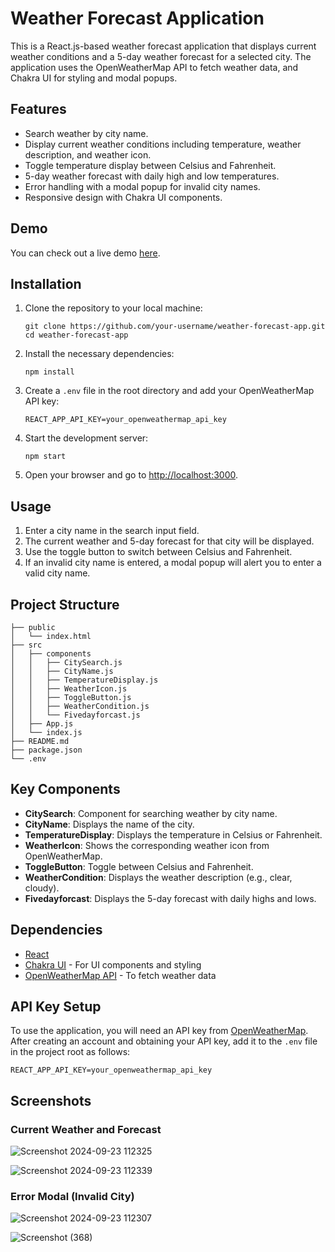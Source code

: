 <h1>Weather Forecast Application</h1>

<p>
  This is a React.js-based weather forecast application that displays current weather conditions and a 5-day weather forecast for a selected city. The application uses the OpenWeatherMap API to fetch weather data, and Chakra UI for styling and modal popups.
</p>

<h2>Features</h2>
<ul>
  <li>Search weather by city name.</li>
  <li>Display current weather conditions including temperature, weather description, and weather icon.</li>
  <li>Toggle temperature display between Celsius and Fahrenheit.</li>
  <li>5-day weather forecast with daily high and low temperatures.</li>
  <li>Error handling with a modal popup for invalid city names.</li>
  <li>Responsive design with Chakra UI components.</li>
</ul>

<h2>Demo</h2>
<p>
  You can check out a live demo <a href="https://forecastwheather.vercel.app/" target="_blank">here</a>.
</p>

<h2>Installation</h2>
<ol>
  <li>Clone the repository to your local machine:
    <pre><code>git clone https://github.com/your-username/weather-forecast-app.git
cd weather-forecast-app
</code></pre>
  </li>
  <li>Install the necessary dependencies:
    <pre><code>npm install</code></pre>
  </li>
  <li>Create a <code>.env</code> file in the root directory and add your OpenWeatherMap API key:
    <pre><code>REACT_APP_API_KEY=your_openweathermap_api_key</code></pre>
  </li>
  <li>Start the development server:
    <pre><code>npm start</code></pre>
  </li>
  <li>Open your browser and go to <a href="http://localhost:3000">http://localhost:3000</a>.</li>
</ol>

<h2>Usage</h2>
<ol>
  <li>Enter a city name in the search input field.</li>
  <li>The current weather and 5-day forecast for that city will be displayed.</li>
  <li>Use the toggle button to switch between Celsius and Fahrenheit.</li>
  <li>If an invalid city name is entered, a modal popup will alert you to enter a valid city name.</li>
</ol>

<h2>Project Structure</h2>
<pre><code>├── public
│   └── index.html
├── src
│   ├── components
│   │   ├── CitySearch.js
│   │   ├── CityName.js
│   │   ├── TemperatureDisplay.js
│   │   ├── WeatherIcon.js
│   │   ├── ToggleButton.js
│   │   ├── WeatherCondition.js
│   │   └── Fivedayforcast.js
│   ├── App.js
│   └── index.js
├── README.md
├── package.json
└── .env
</code></pre>

<h2>Key Components</h2>
<ul>
  <li><strong>CitySearch</strong>: Component for searching weather by city name.</li>
  <li><strong>CityName</strong>: Displays the name of the city.</li>
  <li><strong>TemperatureDisplay</strong>: Displays the temperature in Celsius or Fahrenheit.</li>
  <li><strong>WeatherIcon</strong>: Shows the corresponding weather icon from OpenWeatherMap.</li>
  <li><strong>ToggleButton</strong>: Toggle between Celsius and Fahrenheit.</li>
  <li><strong>WeatherCondition</strong>: Displays the weather description (e.g., clear, cloudy).</li>
  <li><strong>Fivedayforcast</strong>: Displays the 5-day forecast with daily highs and lows.</li>
</ul>

<h2>Dependencies</h2>
<ul>
  <li><a href="https://reactjs.org/">React</a></li>
  <li><a href="https://chakra-ui.com/">Chakra UI</a> - For UI components and styling</li>
  <li><a href="https://openweathermap.org/api">OpenWeatherMap API</a> - To fetch weather data</li>
</ul>

<h2>API Key Setup</h2>
<p>
  To use the application, you will need an API key from <a href="https://openweathermap.org/api">OpenWeatherMap</a>. After creating an account and obtaining your API key, add it to the <code>.env</code> file in the project root as follows:
</p>
<pre><code>REACT_APP_API_KEY=your_openweathermap_api_key
</code></pre>

<h2>Screenshots</h2>
<h3>Current Weather and Forecast</h3>

![Screenshot 2024-09-23 112325](https://github.com/user-attachments/assets/7f2273e4-c5da-4b1f-be3a-3791f67ea0f0)


![Screenshot 2024-09-23 112339](https://github.com/user-attachments/assets/ef308260-0a83-4aec-894e-0cb4f1dd9ae5)


<h3>Error Modal (Invalid City)</h3>

![Screenshot 2024-09-23 112307](https://github.com/user-attachments/assets/c7eef031-b87b-4d16-8cd7-68f7cad044dc)

![Screenshot (368)](https://github.com/user-attachments/assets/3030b246-8ae5-4cad-ba32-98223d0f4e2f)



